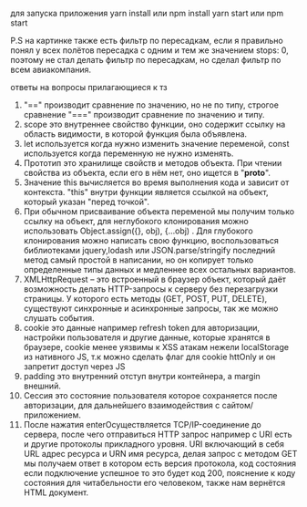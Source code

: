 для запуска приложения
yarn install или npm install
yarn start или npm start

P.S на картинке также есть фильтр по пересадкам, если я правильно понял у всех полётов пересадка с одним и тем же значением stops: 0, поэтому не стал делать фильтр по пересадкам, но сделал фильтр по всем авиакомпания.

ответы на вопросы прилагающиеся к тз

1) "==" производит сравнение по значению, но не по типу, строгое сравнение "===" производит сравнение по значению и типу.
2) scope это внутреннее свойство функции, оно содержит ссылку на область видимости, в которой функция была объявлена.
3) let используется когда нужно изменить значение переменой, const используется когда переменную не нужно изменять.
4) Прототип это хранилище свойств и методов объекта. При чтении свойства из объекта, если его в нём нет, оно ищется в "__proto__".
5) Значение this вычисляется во время выполнения кода и зависит от контекста. "this" внутри функции является ссылкой на объект, который указан "перед точкой".
6) При обычном присваивание объекта переменой мы получим только ссылку на объект, для неглубокого клонирования можно использовать Object.assign({}, obj), {...obj) .
Для глубокого клонирования можно написать свою функцию, воспользоваться библиотеками jquery,lodash или JSON.parse/stringify последний метод самый простой в написании, но он копирует только определенные типы данных и медленнее всех остальных вариантов.
7) XMLHttpRequest – это встроенный в браузер объект, который даёт возможность делать HTTP-запросы к серверу без перезагрузки страницы. У которого есть методы (GET, POST, PUT, DELETE), существуют синхронные и асинхронные запросы, так же можно слушать события.
8) cookie это данные например refresh token для авторизации, настройки пользователя и другие данные, которые хранятся в браузере, cookie менее уязвимы к XSS атакам нежели localStorage из нативного JS, т.к можно сделать флаг для cookie httOnly и он запретит доступ через JS
9) padding это внутренний отступ внутри контейнера, а margin внешний.
10) Сессия это состояние пользователя которое сохраняется после авторизации, для дальнейшего взаимодействия с сайтом/приложением.
11) После нажатия enterОсуществляется TCP/IP-соединение до сервера, после чего отправиться HTTP запрос например с URI есть и другие протоколы прикладного уровня. URI включающий в себя URL адрес ресурса и URN имя ресурса, делая запрос с методом GET мы получаем ответ в котором есть версия протокола, код состояния если подключение успешное то это будет код 200, пояснение к коду состояния для читабельности его человеком, также нам вернётся HTML документ.
